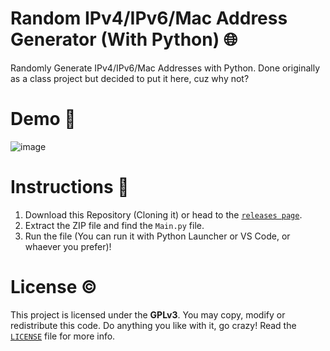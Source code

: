 # Random IPv4/IPv6/Mac Address Generator (With Python) 🌐
Randomly Generate IPv4/IPv6/Mac Addresses with Python. Done originally as a class project but decided to put it here, cuz why not?

# Demo 🎁
![image](https://user-images.githubusercontent.com/85440857/198354899-81850fa3-6ffc-4efb-9f16-5446834daf15.png)

# Instructions 📃
1. Download this Repository (Cloning it) or head to the [`releases page`](https://github.com/SpyderGamer/Random-IPv4-IPv6-Mac-Address-Generator/releases).
2. Extract the ZIP file and find the `Main.py` file.
3. Run the file (You can run it with Python Launcher or VS Code, or whaever you prefer)!

# License ©
This project is licensed under the **GPLv3**. You may copy, modify or redistribute this code. Do anything you like with it, go crazy! Read the [`LICENSE`](https://github.com/SpyderGamer/Random-IPv4-IPv6-Mac-Address-Generator/blob/main/LICENSE) file for more info.
